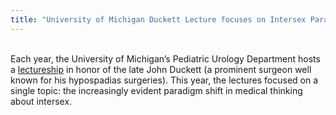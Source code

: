 ```yaml
---
title: "University of Michigan Duckett Lecture focuses on Intersex Paradigm Shift"
---
```


<br>Each year, the University of Michigan&#8217;s Pediatric Urology Department hosts a [lectureship][1] in honor of the late John Duckett (a prominent surgeon well known for his hypospadias surgeries). This year, the lectures focused on a single topic: the increasingly evident paradigm shift in medical thinking about intersex.<br><br>

 [1]: /library/duckett2000invite.html